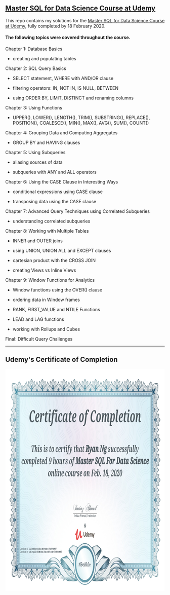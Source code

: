 [Master SQL for Data Science Course at Udemy](https://www.udemy.com/course/master-sql-for-data-science/)
------
This repo contains my solutions for the [Master SQL for Data Science Course at Udemy](https://www.udemy.com/course/master-sql-for-data-science/), fully completed by 18 February 2020.

#### The following topics were covered throughout the course.

Chapter 1: Database Basics

* creating and populating tables

Chapter 2: SQL Query Basics

* SELECT statement, WHERE with AND/OR clause

* filtering operators: IN, NOT IN, IS NULL, BETWEEN

* using ORDER BY, LIMIT, DISTINCT and renaming columns

Chapter 3: Using Functions

* UPPER(), LOWER(), LENGTH(), TRIM(), SUBSTRING(), REPLACE(), POSITION(), COALESCE(), MIN(), MAX(), AVG(), SUM(), COUNT()

Chapter 4: Grouping Data and Computing Aggregates

* GROUP BY and HAVING clauses

Chapter 5: Using Subqueries

* aliasing sources of data

* subqueries with ANY and ALL operators

Chapter 6: Using the CASE Clause in Interesting Ways

* conditional expressions using CASE clause

* transposing data using the CASE clause

Chapter 7: Advanced Query Techniques using Correlated Subqueries

* understanding correlated subqueries

Chapter 8: Working with Multiple Tables

* INNER and OUTER joins

* using UNION, UNION ALL and EXCEPT clauses

* cartesian product with the CROSS JOIN

* creating Views vs Inline Views

Chapter 9: Window Functions for Analytics

* Window functions using the OVER() clause

* ordering data in Window frames

* RANK, FIRST_VALUE and NTILE Functions

* LEAD and LAG functions

* working with Rollups and Cubes

Final: Difficult Query Challenges

---
## **Udemy's Certificate of Completion**

<!-- ![Udemy Completion Certificate](/images/udemy_completion_certificate.jpg) -->

<img src="/images/udemy_completion_certificate.jpg"
	title="A cute kitten" width="941.176470588" height="700" />

